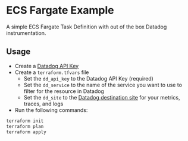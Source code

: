 # ECS Fargate Example

A simple ECS Fargate Task Definition with out of the box Datadog instrumentation.

## Usage

* Create a [Datadog API Key](https://app.datadoghq.com/organization-settings/api-keys)
* Create a `terraform.tfvars` file
  * Set the `dd_api_key` to the Datadog API Key (required)
  * Set the `dd_service` to the name of the service you want to use to filter for the resource in Datadog
  * Set the `dd_site` to the [Datadog destination site](https://docs.datadoghq.com/getting_started/site/) for your metrics, traces, and logs
* Run the following commands:

```bash
terraform init
terraform plan
terraform apply
```
